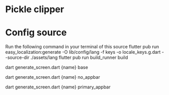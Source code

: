 # Pickle clipper

# Config source
Run the following command in your terminal of this source
flutter pub run easy_localization:generate -O lib/config/lang -f keys -o locale_keys.g.dart --source-dir ./assets/lang
flutter pub run build_runner build

dart generate_screen.dart {name} base 

dart generate_screen.dart {name} no_appbar

dart generate_screen.dart {name} primary_appbar
